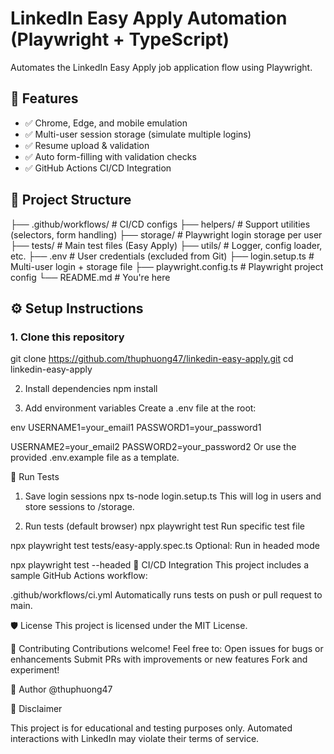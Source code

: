 # LinkedIn Easy Apply Automation (Playwright + TypeScript)

Automates the LinkedIn Easy Apply job application flow using Playwright.

## 🚀 Features

- ✅ Chrome, Edge, and mobile emulation
- ✅ Multi-user session storage (simulate multiple logins)
- ✅ Resume upload & validation
- ✅ Auto form-filling with validation checks
- ✅ GitHub Actions CI/CD Integration

## 📁 Project Structure
├── .github/workflows/ # CI/CD configs
├── helpers/ # Support utilities (selectors, form handling)
├── storage/ # Playwright login storage per user
├── tests/ # Main test files (Easy Apply)
├── utils/ # Logger, config loader, etc.
├── .env # User credentials (excluded from Git)
├── login.setup.ts # Multi-user login + storage file
├── playwright.config.ts # Playwright project config
└── README.md # You're here

## ⚙️ Setup Instructions

### 1. Clone this repository
git clone https://github.com/thuphuong47/linkedin-easy-apply.git
cd linkedin-easy-apply

2. Install dependencies
npm install

3. Add environment variables
Create a .env file at the root:

env
USERNAME1=your_email1
PASSWORD1=your_password1

USERNAME2=your_email2
PASSWORD2=your_password2
Or use the provided .env.example file as a template.

🧪 Run Tests
1. Save login sessions
npx ts-node login.setup.ts
This will log in users and store sessions to /storage.

2. Run tests (default browser)
npx playwright test
Run specific test file

npx playwright test tests/easy-apply.spec.ts
Optional: Run in headed mode

npx playwright test --headed
🤖 CI/CD Integration
This project includes a sample GitHub Actions workflow:

.github/workflows/ci.yml
Automatically runs tests on push or pull request to main.

🛡️ License
This project is licensed under the MIT License.

🙌 Contributing
Contributions welcome! Feel free to:
Open issues for bugs or enhancements
Submit PRs with improvements or new features
Fork and experiment!

💼 Author
@thuphuong47

📎 Disclaimer

This project is for educational and testing purposes only. Automated interactions with LinkedIn may violate their terms of service.

